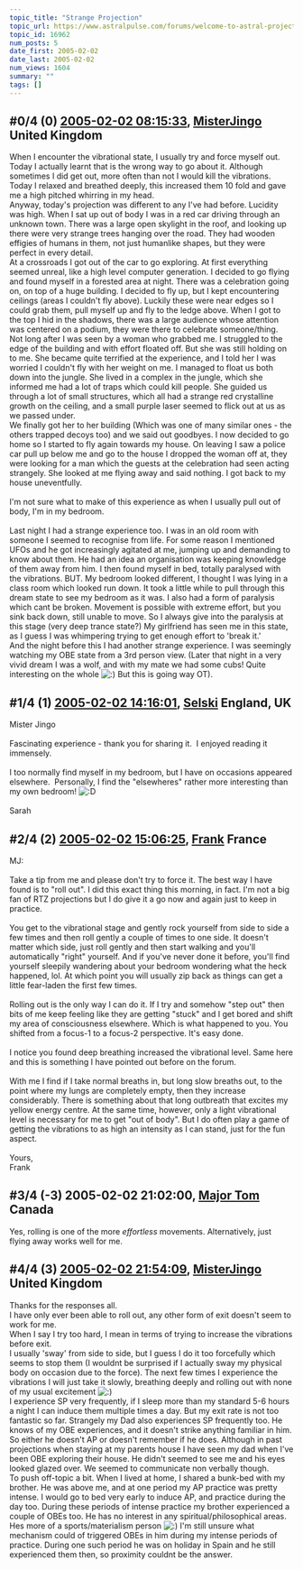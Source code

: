 ```yaml
---
topic_title: "Strange Projection"
topic_url: https://www.astralpulse.com/forums/welcome-to-astral-projection-experiences!/strange-projection
topic_id: 16962
num_posts: 5
date_first: 2005-02-02
date_last: 2005-02-02
num_views: 1604
summary: ""
tags: []
---
```


## \#0/4 (0) [2005-02-02 08:15:33](https://www.astralpulse.com/forums/index.php?msg=146485), [MisterJingo](https://www.astralpulse.com/forums/profile/?u=2548) United Kingdom ##
<section>
When I encounter the vibrational state, I usually try and force myself out. Today I actually learnt that is the wrong way to go about it. Although sometimes I did get out, more often than not I would kill the vibrations. Today I relaxed and breathed deeply, this increased them 10 fold and gave me a high pitched whirring in my head.
<br>
Anyway, today's projection was different to any I've had before. Lucidity was high. When I sat up out of body I was in a red car driving through an unknown town. There was a large open skylight in the roof, and looking up there were very strange trees hanging over the road. They had wooden effigies of humans in them, not just humanlike shapes, but they were perfect in every detail.
<br>
At a crossroads I got out of the car to go exploring. At first everything seemed unreal, like a high level computer generation. I decided to go flying and found myself in a forested area at night. There was a celebration going on, on top of a huge building. I decided to fly up, but I kept encountering ceilings (areas I couldn't fly above). Luckily these were near edges so I could grab them, pull myself up and fly to the ledge above. When I got to the top I hid in the shadows, there was a large audience whose attention was centered on a podium, they were there to celebrate someone/thing.
<br>
Not long after I was seen by a woman who grabbed me. I struggled to the edge of the building and with effort floated off. But she was still holding on to me. She became quite terrified at the experience, and I told her I was worried I couldn't fly with her weight on me. I managed to float us both down into the jungle. She lived in a complex in the jungle, which she informed me had a lot of traps which could kill people. She guided us through a lot of small structures, which all had a strange red crystalline growth on the ceiling, and a small purple laser seemed to flick out at us as we passed under.
<br>
We finally got her to her building (Which was one of many similar ones - the others trapped decoys too) and we said out goodbyes. I now decided to go home so I started to fly again towards my house. On leaving I saw a police car pull up below me and go to the house I dropped the woman off at, they were looking for a man which the guests at the celebration had seen acting strangely. She looked at me flying away and said nothing. I got back to my house uneventfully.
<br>
<br>
I'm not sure what to make of this experience as when I usually pull out of body, I'm in my bedroom.
<br>
<br>
Last night I had a strange experience too. I was in an old room with someone I seemed to recognise from life. For some reason I mentioned UFOs and he got increasingly agitated at me, jumping up and demanding to know about them. He had an idea an organisation was keeping knowledge of them away from him. I then found myself in bed, totally paralysed with the vibrations. BUT. My bedroom looked different, I thought I was lying in a class room which looked run down. It took a little while to pull through this dream state to see my bedroom as it was. I also had a form of paralysis which cant be broken. Movement is possible with extreme effort, but you sink back down, still unable to move. So I always give into the paralysis at this stage (very deep trance state?) My girlfriend has seen me in this state, as I guess I was whimpering trying to get enough effort to 'break it.'
<br>
And the night before this I had another strange experience. I was seemingly watching my OBE state from a 3rd person view. (Later that night in a very vivid dream I was a wolf, and with my mate we had some cubs! Quite interesting on the whole
<img alt=":)" class="smiley" src="https://www.astralpulse.com/forums/Smileys/fugue/smiley.png" title="Smiley"/>
But this is going way OT).
</section>

## \#1/4 (1) [2005-02-02 14:16:01](https://www.astralpulse.com/forums/index.php?msg=146516), [Selski](https://www.astralpulse.com/forums/profile/?u=6012) England, UK ##
<section>
Mister Jingo
<br>
<br>
Fascinating experience - thank you for sharing it.  I enjoyed reading it immensely.
<br>
<br>
I too normally find myself in my bedroom, but I have on occasions appeared elsewhere.  Personally, I find the "elsewheres" rather more interesting than my own bedroom!
<img alt=":D" class="smiley" src="https://www.astralpulse.com/forums/Smileys/fugue/cheesy.png" title="Cheesy"/>
<br>
<br>
Sarah
</section>

## \#2/4 (2) [2005-02-02 15:06:25](https://www.astralpulse.com/forums/index.php?msg=146524), [Frank](https://www.astralpulse.com/forums/profile/?u=359) France ##
<section>
MJ:
<br>
<br>
Take a tip from me and please don't try to force it. The best way I have found is to "roll out". I did this exact thing this morning, in fact. I'm not a big fan of RTZ projections but I do give it a go now and again just to keep in practice.
<br>
<br>
You get to the vibrational stage and gently rock yourself from side to side a few times and then roll gently a couple of times to one side. It doesn't matter which side, just roll gently and then start walking and you'll automatically "right" yourself. And if you've never done it before, you'll find yourself sleepily wandering about your bedroom wondering what the heck happened, lol. At which point you will usually zip back as things can get a little fear-laden the first few times.
<br>
<br>
Rolling out is the only way I can do it. If I try and somehow "step out" then bits of me keep feeling like they are getting "stuck" and I get bored and shift my area of consciousness elsewhere. Which is what happened to you. You shifted from a focus-1 to a focus-2 perspective. It's easy done.
<br>
<br>
I notice you found deep breathing increased the vibrational level. Same here and this is something I have pointed out before on the forum.
<br>
<br>
With me I find if I take normal breaths in, but long slow breaths out, to the point where my lungs are completely empty, then they increase considerably. There is something about that long outbreath that excites my yellow energy centre. At the same time, however, only a light vibrational level is necessary for me to get "out of body". But I do often play a game of getting the vibrations to as high an intensity as I can stand, just for the fun aspect.
<br>
<br>
Yours,
<br>
Frank
</section>

## \#3/4 (-3) 2005-02-02 21:02:00, [Major Tom](https://www.astralpulse.com/forums/profile/?u=1075) Canada ##
<section>
Yes, rolling is one of the more
<span style="font-style: italic">
 effortless
</span>
movements. Alternatively, just flying away works well for me.
</section>

## \#4/4 (3) [2005-02-02 21:54:09](https://www.astralpulse.com/forums/index.php?msg=146617), [MisterJingo](https://www.astralpulse.com/forums/profile/?u=2548) United Kingdom ##
<section>
Thanks for the responses all.
<br>
I have only ever been able to roll out, any other form of exit doesn't seem to work for me.
<br>
When I say I try too hard, I mean in terms of trying to increase the vibrations before exit.
<br>
I usually 'sway' from side to side, but I guess I do it too forcefully which seems to stop them (I wouldnt be surprised if I actually sway my physical body on occasion due to the force). The next few times I experience the vibrations I will just take it slowly, breathing deeply and rolling out with none of my usual excitement
<img alt=":)" class="smiley" src="https://www.astralpulse.com/forums/Smileys/fugue/smiley.png" title="Smiley"/>
<br>
I experience SP very frequently, if I sleep more than my standard 5-6 hours a night I can induce them multiple times a day. But my exit rate is not too fantastic so far. Strangely my Dad also experiences SP frequently too. He knows of my OBE experiences, and it doesn't strike anything familiar in him. So either he doesn't AP or doesn't remember if he does. Although in past projections when staying at my parents house I have seen my dad when I've been OBE exploring their house. He didn't seemed to see me and his eyes looked glazed over. We seemed to communicate non verbally though.
<br>
To push off-topic a bit. When I lived at home, I shared a bunk-bed with my brother. He was above me, and at one period my AP practice was pretty intense. I would go to bed very early to induce AP, and practice during the day too. During these periods of intense practice my brother experienced a couple of OBEs too. He has no interest in any spiritual/philosophical areas. Hes more of a sports/materialism person
<img alt=":)" class="smiley" src="https://www.astralpulse.com/forums/Smileys/fugue/smiley.png" title="Smiley"/>
I'm still unsure what mechanism could of triggered OBEs in him during my intense periods of practice. During one such period he was on holiday in Spain and he still experienced them then, so proximity couldnt be the answer.
</section>